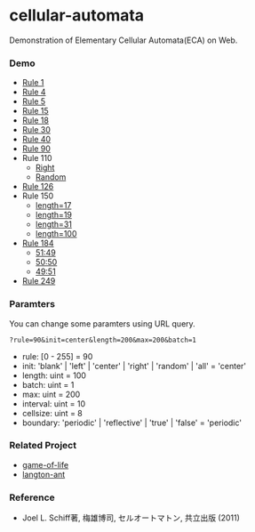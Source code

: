 # cellular-automata

Demonstration of Elementary Cellular Automata(ECA) on Web.

### Demo

- [Rule 1](https://ma38su.github.io/cellular-automata/?length=100&rule=1&init=center)
- [Rule 4](https://ma38su.github.io/cellular-automata/?length=100&rule=4&init=random)
- [Rule 5](https://ma38su.github.io/cellular-automata/?length=100&rule=5&init=random)
- [Rule 15](https://ma38su.github.io/cellular-automata/?length=100&rule=15&init=random)
- [Rule 18](https://ma38su.github.io/cellular-automata/?length=100&rule=18&init=random)
- [Rule 30](https://ma38su.github.io/cellular-automata/?length=100&rule=30&init=center)
- [Rule 40](https://ma38su.github.io/cellular-automata/?length=100&rule=40&init=random)
- [Rule 90](https://ma38su.github.io/cellular-automata/?length=100&rule=90&init=center)
- Rule 110
  - [Right](https://ma38su.github.io/cellular-automata/?length=100&rule=110&init=right)
  - [Random](https://ma38su.github.io/cellular-automata/?length=100&rule=110&init=random)
- [Rule 126](https://ma38su.github.io/cellular-automata/?length=100&rule=126&init=random)
- Rule 150
  - [length=17](https://ma38su.github.io/cellular-automata/?length=17&rule=150&init=center)
  - [length=19](https://ma38su.github.io/cellular-automata/?length=19&rule=150&init=center)
  - [length=31](https://ma38su.github.io/cellular-automata/?length=31&rule=150&init=center)
  - [length=100](https://ma38su.github.io/cellular-automata/?length=100&rule=150&init=center)
- [Rule 184](https://ma38su.github.io/cellular-automata/?length=100&rule=184&init=random)
  - [51:49](https://ma38su.github.io/cellular-automata?rule=184&max=300&init=center&batch=49&length=100)
  - [50:50](https://ma38su.github.io/cellular-automata?rule=184&max=300&init=center&batch=50&length=100)
  - [49:51](https://ma38su.github.io/cellular-automata?rule=184&max=300&init=center&batch=51&length=100)
- [Rule 249](https://ma38su.github.io/cellular-automata/?length=100&rule=249&init=random)

### Paramters

You can change some paramters using URL query.

``?rule=90&init=center&length=200&max=200&batch=1``

- rule: [0 - 255] = 90
- init: 'blank' | 'left' | 'center' | 'right' | 'random' | 'all' = 'center'
- length: uint = 100
- batch: uint = 1
- max: uint = 200
- interval: uint = 10
- cellsize: uint = 8
- boundary: 'periodic' | 'reflective' | 'true' | 'false' = 'periodic'

### Related Project

- [game-of-life](https://github.com/ma38su/game-of-life)
- [langton-ant](https://github.com/ma38su/langton-ant)

### Reference

- Joel L. Schiff著, 梅雄博司, セルオートマトン, 共立出版 (2011) 
